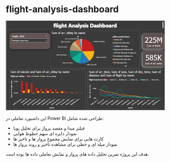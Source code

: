 # flight-analysis-dashboard

![Dashboard Preview](./img.png)


این داشبورد تعاملی در Power BI طراحی شده شامل:
- فیلتر مبدا و مقصد پرواز برای تحلیل پویا
- نمودار دایره ای سهم خطوط هوایی
- کارت هایی برای نمایش مجموع پرواز ها و تاخیر ها
- نمودار میله ای و خطی برای مشاهده تاخیر و روند پرواز ها

هدف این پروژه تمرین تحلیل داده های پرواز و نمایش تعاملی داده ها بوده است.

